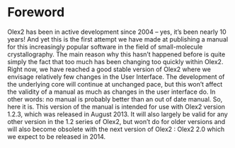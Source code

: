 Foreword
========
Olex2 has been in active development since 2004 – yes, it’s been nearly 10 years! And yet this is the first attempt we have made at publishing a manual for this increasingly popular software in the field of small-molecule crystallography.
The main reason why this hasn’t happened before is quite simply the fact that too much has been changing too quickly within Olex2. Right now, we have reached a good stable version of Olex2 where we envisage relatively few changes in the User Interface. The development of the underlying core will continue at unchanged pace, but this won’t affect the validity of a manual as much as changes in the user interface do.
In other words: no manual is probably better than an out of date manual. So, here it is. This version of the manual is intended for use with Olex2 version 1.2.3, which was released in August 2013. It will also largely be valid for any other version in the 1.2 series of Olex2, but won’t do for older versions and will also become obsolete with the next version of Olex2 : Olex2 2.0 which we expect to be released in 2014.
